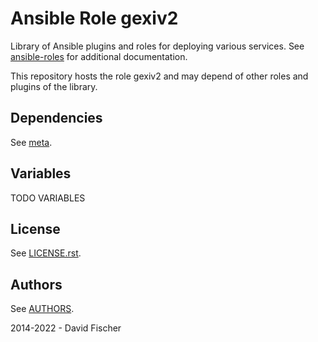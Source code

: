 # Ansible Role gexiv2

Library of Ansible plugins and roles for deploying various services.
See [ansible-roles](https://github.com/davidfischer-ch/ansible-roles) for additional documentation.

This repository hosts the role gexiv2 and may depend of other roles and plugins of the library.

## Dependencies

See [meta](meta/main.yml).

## Variables

TODO VARIABLES

## License

See [LICENSE.rst](LICENSE.rst).

## Authors

See [AUTHORS](AUTHORS).

2014-2022 - David Fischer

